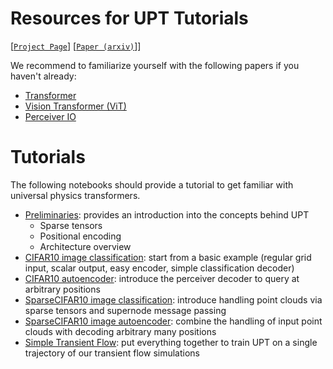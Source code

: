 # Resources for UPT Tutorials

[[`Project Page`](https://ml-jku.github.io/UPT)] [[`Paper (arxiv)`](https://arxiv.org/abs/2402.12365)]]

We recommend to familiarize yourself with the following papers if you haven't already:
- [Transformer](https://arxiv.org/abs/1706.03762)
- [Vision Transformer (ViT)](https://arxiv.org/abs/2010.11929)
- [Perceiver IO](https://arxiv.org/abs/2107.14795)


# Tutorials


The following notebooks should provide a tutorial to get familiar with universal physics transformers.

- [Preliminaries](https://github.com/BenediktAlkin/upt-tutorial/blob/main/1_preliminaries.ipynb): provides an introduction into the concepts behind UPT
  - Sparse tensors
  - Positional encoding
  - Architecture overview
- [CIFAR10 image classification](https://github.com/BenediktAlkin/upt-tutorial/blob/main/2_image_classification.ipynb): start from a basic example (regular grid input, scalar output, easy encoder, simple classification decoder)
- [CIFAR10 autoencoder](https://github.com/BenediktAlkin/upt-tutorial/blob/main/3_image_autoencoder.ipynb): introduce the perceiver decoder to query at arbitrary positions
- [SparseCIFAR10 image classification](https://github.com/BenediktAlkin/upt-tutorial/blob/main/4_pointcloud_classification.ipynb): introduce handling point clouds via sparse tensors and supernode message passing
- [SparseCIFAR10 image autoencoder](https://github.com/BenediktAlkin/upt-tutorial/blob/main/5_pointcloud_autoencoder.ipynb): combine the handling of input point clouds with decoding arbitrary many positions
- [Simple Transient Flow](https://github.com/BenediktAlkin/upt-tutorial/blob/main/6_transient_flow_cfd.ipynb): put everything together to train UPT on a single trajectory of our transient flow simulations


